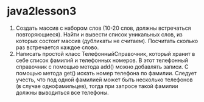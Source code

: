 # java2lesson3
1. Создать массив с набором слов (10-20 слов, должны встречаться повторяющиеся). 
Найти и вывести список уникальных слов, из которых состоит массив (дубликаты не считаем). 
Посчитать сколько раз встречается каждое слово.
2. Написать простой класс ТелефонныйСправочник, который хранит в себе список фамилий и телефонных номеров. 
В этот телефонный справочник с помощью метода add() можно добавлять записи. 
С помощью метода get() искать номер телефона по фамилии. 
Следует учесть, что под одной фамилией может быть несколько телефонов (в случае однофамильцев), тогда при запросе такой фамилии должны выводиться все телефоны.

